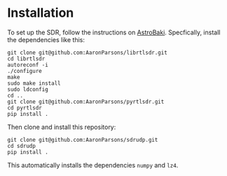 # Installation
To set up the SDR, follow the instructions on [AstroBaki](https://casper.astro.berkeley.edu/astrobaki/index.php/Setting_Up_Your_Raspberry_Pi). Specfically, install the dependencies like this:

    git clone git@github.com:AaronParsons/librtlsdr.git
    cd librtlsdr
    autoreconf -i
    ./configure
    make
    sudo make install
    sudo ldconfig
    cd ..
    git clone git@github.com:AaronParsons/pyrtlsdr.git
    cd pyrtlsdr
    pip install .

Then clone and install this repository:

    git clone git@github.com:AaronParsons/sdrudp.git
    cd sdrudp
    pip install .
  
 This automatically installs the dependencies ``numpy`` and ``lz4``.

